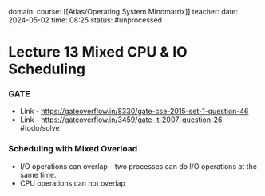domain: 
course: [[Atlas/Operating System Mindmatrix]]
teacher:
date: 2024-05-02
time: 08:25
status: #unprocessed

# Lecture 13 Mixed CPU & IO Scheduling
### GATE 
- Link - https://gateoverflow.in/8330/gate-cse-2015-set-1-question-46
- Link - https://gateoverflow.in/3459/gate-it-2007-question-26 #todo/solve

### Scheduling with Mixed Overload 
- I/O operations can overlap - two processes can do I/O operations at the same time.
- CPU operations can not overlap